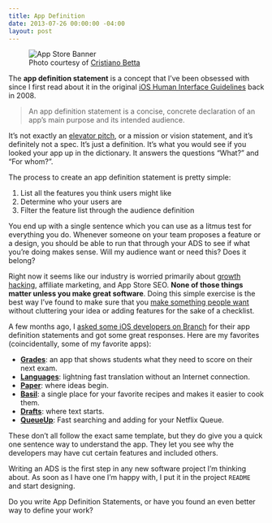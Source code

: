 ```yaml
---
title: App Definition
date: 2013-07-26 00:00:00 -04:00
layout: post
---
```


<figure>
<img src="/uploads/app_store_banner.jpg" alt="App Store Banner" />
<figcaption>Photo courtesy of <a href="http://www.flickr.com/photos/cristiano_betta/2909483129/">Cristiano Betta</a></figcaption>
</figure>

The **app definition statement** is a concept that I’ve been obsessed with since I first read about it in the original [iOS Human Interface Guidelines](http://developer.apple.com/library/ios/#documentation/userexperience/conceptual/mobilehig/AppDesign/AppDesign.html) back in 2008.

> An app definition statement is a concise, concrete declaration of an app’s main purpose and its intended audience.

It’s not exactly an [elevator pitch](http://en.wikipedia.org/wiki/Elevator_pitch), or a mission or vision statement, and it’s definitely not a spec. It’s just a definition. It’s what you would see if you looked your app up in the dictionary. It answers the questions “What?” and “For whom?”.

The process to create an app definition statement is pretty simple:

1. List all the features you think users might like
2. Determine who your users are
3. Filter the feature list through the audience definition

You end up with a single sentence which you can use as a litmus test for everything you do. Whenever someone on your team proposes a feature or a design, you should be able to run that through your ADS to see if what you’re doing makes sense. Will my audience want or need this? Does it belong?

<!-- more -->

Right now it seems like our industry is worried primarily about [growth hacking](https://medium.com/what-i-learned-building/f445b04cbd20), affiliate marketing, and App Store SEO. **None of those things matter unless you make great software**. Doing this simple exercise is the best way I’ve found to make sure that you [make something people want](http://www.paulgraham.com/good.html) without cluttering your idea or adding features for the sake of a checklist.

A few months ago, I [asked some iOS developers on Branch](http://branch.com/b/app-definition-statements) for their app definition statements and got some great responses. Here are my favorites (coincidentally, some of my favorite apps):

* [**Grades**](http://gradesapp.com): an app that shows students what they need to score on their next exam.
* [**Languages**](http://www.languagesapp.com): lightning fast translation without an Internet connection.
* [**Paper**](http://www.fiftythree.com/paper): where ideas begin.
* [**Basil**](http://basil-app.com): a single place for your favorite recipes and makes it easier to cook them.
* [**Drafts**](http://agiletortoise.com/drafts/): where text starts.
* [**QueueUp**](http://bitbq.com/queueup/): Fast searching and adding for your Netflix Queue.

These don’t all follow the exact same template, but they do give you a quick one sentence way to understand the app. They let you see why the developers may have cut certain features and included others.

Writing an ADS is the first step in any new software project I’m thinking about. As soon as I have one I’m happy with, I put it in the project `README` and start designing.

Do you write App Definition Statements, or have you found an even better way to define your work?
